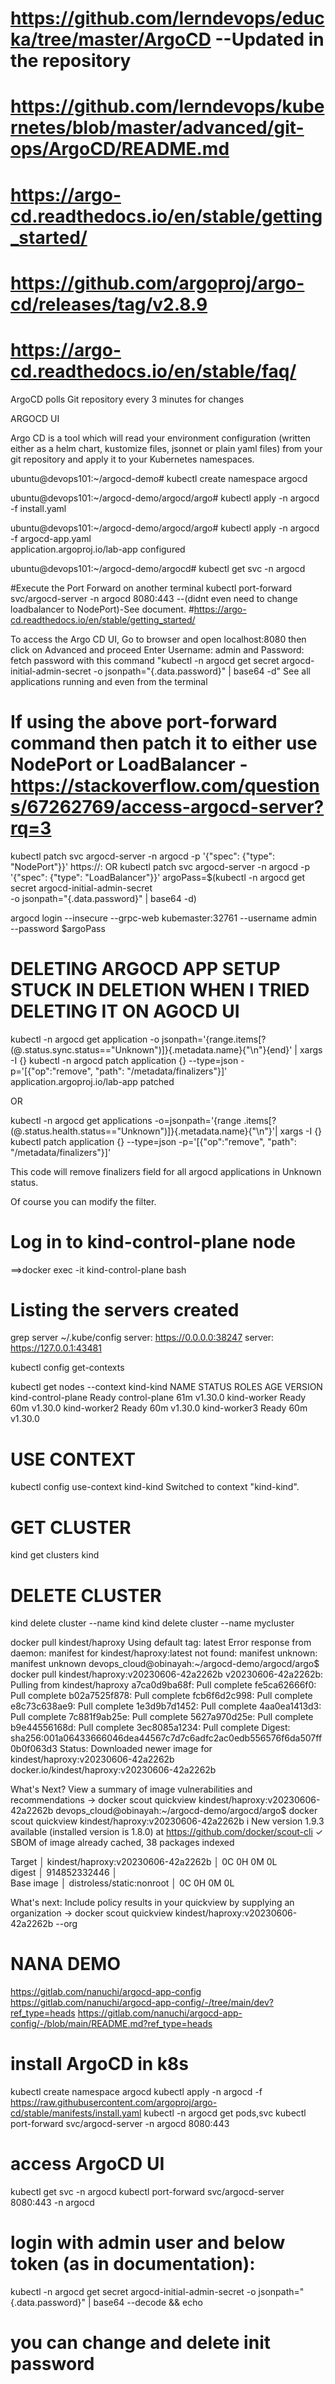 # https://github.com/lerndevops/educka/tree/master/ArgoCD  --Updated in the repository
# https://github.com/lerndevops/kubernetes/blob/master/advanced/git-ops/ArgoCD/README.md
# https://argo-cd.readthedocs.io/en/stable/getting_started/
# https://github.com/argoproj/argo-cd/releases/tag/v2.8.9
# https://argo-cd.readthedocs.io/en/stable/faq/

ArgoCD polls Git repository every 3 minutes for changes

ARGOCD UI

Argo CD is a tool which will read your environment configuration (written either as a helm chart, kustomize files, jsonnet or plain yaml files) from your git 
repository and apply it to your Kubernetes namespaces.

ubuntu@devops101:~/argocd-demo# kubectl create namespace argocd 

ubuntu@devops101:~/argocd-demo/argocd/argo# kubectl apply -n argocd -f install.yaml

ubuntu@devops101:~/argocd-demo/argocd/argo# kubectl apply -n argocd -f argocd-app.yaml                                                                                       
application.argoproj.io/lab-app configured

ubuntu@devops101:~/argocd-demo/argocd# kubectl get svc -n argocd

#Execute the Port Forward on another terminal
kubectl port-forward svc/argocd-server -n argocd 8080:443 --(didnt even need to change loadbalancer to NodePort)-See document. #https://argo-cd.readthedocs.io/en/stable/getting_started/

To access the Argo CD UI, Go to browser and open localhost:8080 then click on Advanced and proceed 
Enter Username: admin and Password: fetch password with this command "kubectl -n argocd get secret argocd-initial-admin-secret -o jsonpath="{.data.password}" | base64 -d"
See all applications running and even from the terminal

# If using the above port-forward command then patch it to either use NodePort or LoadBalancer -https://stackoverflow.com/questions/67262769/access-argocd-server?rq=3
kubectl patch svc argocd-server -n argocd -p '{"spec": {"type": "NodePort"}}' 
https://<hosted-node-ip>:<NodePort>
OR
kubectl patch svc argocd-server -n argocd -p '{"spec": {"type": "LoadBalancer"}}'
argoPass=$(kubectl -n argocd get secret argocd-initial-admin-secret \
    -o jsonpath="{.data.password}" | base64 -d)

argocd login --insecure --grpc-web kubemaster:32761 --username admin \
    --password $argoPass


# DELETING ARGOCD APP SETUP STUCK IN DELETION WHEN I TRIED DELETING IT ON AGOCD UI
kubectl -n argocd get application -o jsonpath='{range.items[?(@.status.sync.status=="Unknown")]}{.metadata.name}{"\n"}{end}' | xargs -I {} kubectl -n argocd patch application {} --type=json -p='[{"op":"remove", "path": "/metadata/finalizers"}]'
application.argoproj.io/lab-app patched

OR

kubectl -n argocd get applications -o=jsonpath='{range .items[?(@.status.health.status=="Unknown")]}{.metadata.name}{"\n"}'| xargs -I {} kubectl patch application {} --type=json -p='[{"op":"remove", "path": "/metadata/finalizers"}]'

This code will remove finalizers field for all argocd applications in Unknown status.

Of course you can modify the filter.

# Log in to kind-control-plane node
==>docker exec -it kind-control-plane bash

# Listing the servers created
grep server ~/.kube/config
server: https://0.0.0.0:38247
server: https://127.0.0.1:43481

kubectl config get-contexts

kubectl get nodes --context kind-kind
NAME                 STATUS   ROLES           AGE   VERSION
kind-control-plane   Ready    control-plane   61m   v1.30.0
kind-worker          Ready    <none>          60m   v1.30.0
kind-worker2         Ready    <none>          60m   v1.30.0
kind-worker3         Ready    <none>          60m   v1.30.0

# USE CONTEXT
kubectl config use-context kind-kind
Switched to context "kind-kind".

# GET CLUSTER
kind get clusters
kind

# DELETE CLUSTER
kind delete cluster --name kind
kind delete cluster --name mycluster

docker pull kindest/haproxy
Using default tag: latest
Error response from daemon: manifest for kindest/haproxy:latest not found: manifest unknown: manifest unknown
devops_cloud@obinayah:~/argocd-demo/argocd/argo$ docker pull kindest/haproxy:v20230606-42a2262b
v20230606-42a2262b: Pulling from kindest/haproxy
a7ca0d9ba68f: Pull complete 
fe5ca62666f0: Pull complete 
b02a7525f878: Pull complete 
fcb6f6d2c998: Pull complete 
e8c73c638ae9: Pull complete 
1e3d9b7d1452: Pull complete 
4aa0ea1413d3: Pull complete 
7c881f9ab25e: Pull complete 
5627a970d25e: Pull complete 
b9e44556168d: Pull complete 
3ec8085a1234: Pull complete 
Digest: sha256:001a06433666046dea44567c7d7c6adfc2ac0edb556576f6da507ff0b0f063d3
Status: Downloaded newer image for kindest/haproxy:v20230606-42a2262b
docker.io/kindest/haproxy:v20230606-42a2262b

What's Next?
  View a summary of image vulnerabilities and recommendations → docker scout quickview kindest/haproxy:v20230606-42a2262b
devops_cloud@obinayah:~/argocd-demo/argocd/argo$ docker scout quickview kindest/haproxy:v20230606-42a2262b
    i New version 1.9.3 available (installed version is 1.8.0) at https://github.com/docker/scout-cli
    ✓ SBOM of image already cached, 38 packages indexed

  Target     │  kindest/haproxy:v20230606-42a2262b  │    0C     0H     0M     0L   
    digest   │  914852332446                        │                              
  Base image │  distroless/static:nonroot           │    0C     0H     0M     0L   

What's next:
    Include policy results in your quickview by supplying an organization → docker scout quickview kindest/haproxy:v20230606-42a2262b --org <organization>



# NANA DEMO 
https://gitlab.com/nanuchi/argocd-app-config
https://gitlab.com/nanuchi/argocd-app-config/-/tree/main/dev?ref_type=heads
https://gitlab.com/nanuchi/argocd-app-config/-/blob/main/README.md?ref_type=heads
# install ArgoCD in k8s
kubectl create namespace argocd
kubectl apply -n argocd -f https://raw.githubusercontent.com/argoproj/argo-cd/stable/manifests/install.yaml
kubectl -n argocd get pods,svc
kubectl port-forward svc/argocd-server -n argocd 8080:443

# access ArgoCD UI
kubectl get svc -n argocd
kubectl port-forward svc/argocd-server 8080:443 -n argocd

# login with admin user and below token (as in documentation):
kubectl -n argocd get secret argocd-initial-admin-secret -o jsonpath="{.data.password}" | base64 --decode && echo

# you can change and delete init password
